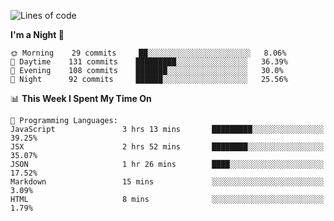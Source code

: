 <!--START_SECTION:waka-->
![Lines of code](https://img.shields.io/badge/From%20Hello%20World%20I%27ve%20Written-154854%20lines%20of%20code-blue)

**I'm a Night 🦉** 

```text
🌞 Morning    29 commits     ██░░░░░░░░░░░░░░░░░░░░░░░   8.06% 
🌆 Daytime    131 commits    █████████░░░░░░░░░░░░░░░░   36.39% 
🌃 Evening    108 commits    ███████░░░░░░░░░░░░░░░░░░   30.0% 
🌙 Night      92 commits     ██████░░░░░░░░░░░░░░░░░░░   25.56%

```


📊 **This Week I Spent My Time On** 

```text
💬 Programming Languages: 
JavaScript               3 hrs 13 mins       █████████░░░░░░░░░░░░░░░░   39.25% 
JSX                      2 hrs 52 mins       ████████░░░░░░░░░░░░░░░░░   35.07% 
JSON                     1 hr 26 mins        ████░░░░░░░░░░░░░░░░░░░░░   17.52% 
Markdown                 15 mins             ░░░░░░░░░░░░░░░░░░░░░░░░░   3.09% 
HTML                     8 mins              ░░░░░░░░░░░░░░░░░░░░░░░░░   1.79%

```


<!--END_SECTION:waka-->
